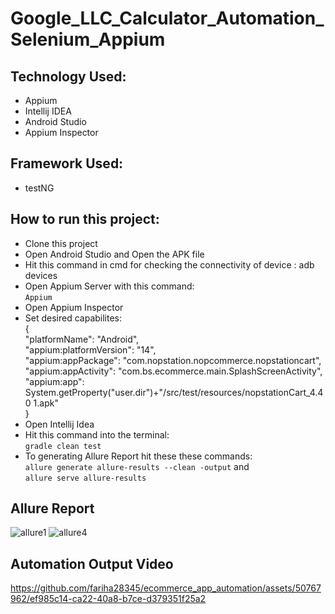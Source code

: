 # Google_LLC_Calculator_Automation_Selenium_Appium

## Technology Used:
- Appium
- Intellij IDEA
- Android Studio
- Appium Inspector

## Framework Used:
- testNG

## How to run this project:
- Clone this project
- Open Android Studio and Open the APK file
- Hit this command in cmd for checking the connectivity of device : adb devices
- Open Appium Server with this command:  
  ```Appium```  
- Open Appium Inspector
- Set desired capabilites:  
  {  
    "platformName": "Android",  
    "appium:platformVersion": "14",  
    "appium:appPackage": "com.nopstation.nopcommerce.nopstationcart",  
    "appium:appActivity": "com.bs.ecommerce.main.SplashScreenActivity",  
    "appium:app": System.getProperty("user.dir")+"/src/test/resources/nopstationCart_4.40 1.apk"    
  }  
- Open Intellij Idea
- Hit this command into the terminal:  
  ```gradle clean test```  
- To generating Allure Report hit these these commands:  
  ```allure generate allure-results --clean -output``` and     
  ```allure serve allure-results```

## Allure Report
![allure1](https://github.com/fariha28345/ecommerce_app_automation/assets/50767962/7ea1dab7-4793-45ad-b720-1d7bc5d56a6c)
![allure4](https://github.com/fariha28345/ecommerce_app_automation/assets/50767962/dc62a7a4-f175-4869-8197-07242d14268e)


## Automation Output Video
https://github.com/fariha28345/ecommerce_app_automation/assets/50767962/ef985c14-ca22-40a8-b7ce-d379351f25a2



